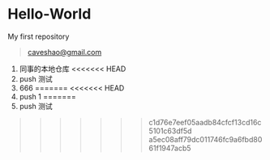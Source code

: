 # Hello-World
My first repository
>caveshao@gmail.com



1. 同事的本地仓库
<<<<<<< HEAD
2. push 测试
3. 666
=======
<<<<<<< HEAD
2. ​push 1
=======
2. ​push 测试
>>>>>>> c1d76e7eef05aadb84cfcf13cd16c5101c63df5d
>>>>>>> a5ec08aff79dc011746fc9a6fbd8061f1947acb5
